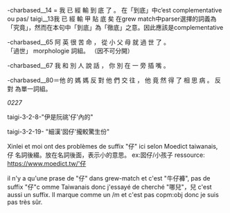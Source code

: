 
-charbased__14 = 我 已 經 輸 到 底 了 。
在「到底」中c’est complementative ou pas/ 
taigi__13我 已 經 輸 甲 貼 底 矣
在grew match中parser選擇的詞義為「究竟」，然而在本句中「到底」為「徹底」之意。因此應該是complementative

-charbased__65 阿 英 很 苦 命 ， 從 小 父 母 就 過 世 了 。  
「過世」 morphologie 詞組。 （因不可分開）

-charbased__67 我 和 別 人 說 話 ， 你 別 在 一 旁 插 嘴 。 

-charbased__80＝他 的 媽 媽 反 對 他 們 交 往 ， 他 竟 然 得 了 相 思 病 。
 反對 為單一詞組。


*0227* 

taigi-3-2-8-"伊是阮祧'仔'內的" 

taigi-3-2-19- "細漢'囡仔'攏較驚生份"

Xinlei et moi ont des problèmes de suffix "仔" ici
selon Moedict taiwanais, 
仔
名詞後綴。放在名詞後面，表示小的意思。
ex:囡仔/小孩子
ressource: https://www.moedict.tw/'仔

il n'y a qu'une prase de "仔" dans grew-match et c'est "牛仔褲", pas de suffix "仔"c omme Taiwanais donc j'essayé de cherché "哪兒"，兒 c'est aussi un suffix. Il marque comme un /m et c'est pas copm:obj  donc je suis pas très sûr. 

